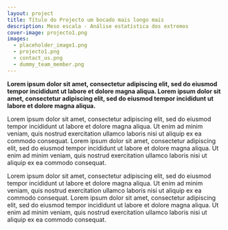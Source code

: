 ```yaml
---
layout: project
title: Título do Projecto um bocado mais longo mais
description: Meso escala - Análise estatística dos extremos
cover-image: projecto1.png
images: 
  - placeholder_image1.png
  - projecto1.png
  - contact_us.png
  - dummy_team_member.png
---
```

**Lorem ipsum dolor sit amet, consectetur adipiscing elit, sed do eiusmod tempor incididunt ut labore et dolore magna aliqua. 
Lorem ipsum dolor sit amet, consectetur adipiscing elit, sed do eiusmod tempor incididunt ut labore et dolore magna aliqua.**

Lorem ipsum dolor sit amet, consectetur adipiscing elit, sed do eiusmod tempor incididunt ut labore et dolore magna aliqua. 
Ut enim ad minim veniam, quis nostrud exercitation ullamco laboris nisi ut aliquip ex ea commodo consequat. 
Lorem ipsum dolor sit amet, consectetur adipiscing elit, sed do eiusmod tempor incididunt ut labore et dolore magna aliqua. 
Ut enim ad minim veniam, quis nostrud exercitation ullamco laboris nisi ut aliquip ex ea commodo consequat.

Lorem ipsum dolor sit amet, consectetur adipiscing elit, sed do eiusmod tempor incididunt ut labore et dolore magna aliqua. 
Ut enim ad minim veniam, quis nostrud exercitation ullamco laboris nisi ut aliquip ex ea commodo consequat.
Lorem ipsum dolor sit amet, 
consectetur adipiscing elit, sed do eiusmod tempor incididunt ut labore et dolore magna aliqua. 
Ut enim ad minim veniam, quis nostrud exercitation ullamco laboris nisi ut aliquip ex ea commodo consequat.